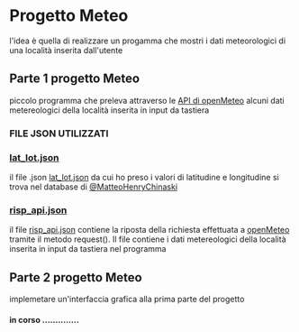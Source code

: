 # Progetto Meteo
l'idea è quella di realizzare un progamma che mostri i dati meteorologici di una località inserita dall'utente

## Parte 1 progetto Meteo
piccolo programma che preleva attraverso le [API di openMeteo](https://open-meteo.com/en/docs/marine-weather-api#api_form) alcuni dati metereologici della località inserita in input da tastiera

### FILE JSON UTILIZZATI
### [lat_lot.json](https://github.com/cartopabiss/python-projects/blob/main/meteo/data/lat_lot.json)
il file .json [lat_lot.json]("https://github.com/cartopabiss/python-projects/blob/main/meteo/data/lat_lot.json") da cui ho preso i valori di latitudine e longitudine si trova nel database di [@MatteoHenryChinaski](https://github.com/MatteoHenryChinaski/Comuni-Italiani-2018-Sql-Json-excel)
### [risp_api.json](https://github.com/cartopabiss/python-projects/blob/main/meteo/data/risp_api.json) 
il file [risp_api.json](https://github.com/cartopabiss/python-projects/blob/main/meteo/data/risp_api.json) contiene la riposta della richiesta effettuata a [openMeteo](https://open-meteo.com/en/docs/marine-weather-api#api_form) tramite il metodo request(). Il file contiene i dati metereologici della località inserita in input da tastiera nel programma

## Parte 2 progetto Meteo 
implemetare un'interfaccia grafica alla prima parte del progetto
#### in corso ..............
